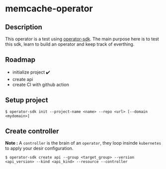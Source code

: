 # memcache-operator

## Description

This operator is a test using [operator-sdk](https://sdk.operatorframework.io/docs/). The main purpose here is to test this sdk, learn to build an operator and keep track of everthing.

## Roadmap
* initialize project :heavy_check_mark:
* create api
* create CI with github action

## Setup project

```
$ operator-sdk init --project-name <name> --repo <url> [--domain <mydomain>]
```


## Create controller
**Note :** A `controller` is the brain of an `operator`, they loop insinde `kubernetes` to apply your desir configuration.

```
$ operator-sdk create api --group <target_group> --version <api_version> --kind <api_kind> --resource --controller
```

